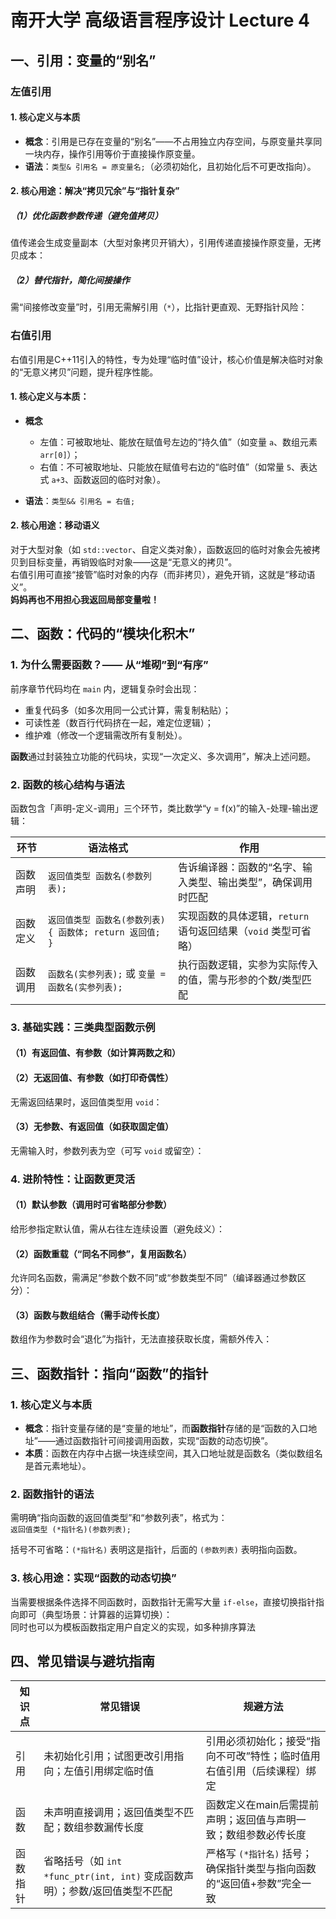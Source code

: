 # 南开大学 高级语言程序设计 Lecture 4  

## 一、引用：变量的“别名”
### 左值引用
#### 1. 核心定义与本质  
- **概念**：引用是已存在变量的“别名”——不占用独立内存空间，与原变量共享同一块内存，操作引用等价于直接操作原变量。  
- **语法**：`类型& 引用名 = 原变量名;`（必须初始化，且初始化后不可更改指向）。  


#### 2. 核心用途：解决“拷贝冗余”与“指针复杂”  
##### （1）优化函数参数传递（避免值拷贝）  
值传递会生成变量副本（大型对象拷贝开销大），引用传递直接操作原变量，无拷贝成本：  

##### （2）替代指针，简化间接操作  
需“间接修改变量”时，引用无需解引用（`*`），比指针更直观、无野指针风险：  

### 右值引用
右值引用是C++11引入的特性，专为处理“临时值”设计，核心价值是解决临时对象的“无意义拷贝”问题，提升程序性能。

#### 1. **核心定义与本质**：
- **概念**
   - 左值：可被取地址、能放在赋值号左边的“持久值”（如变量 `a`、数组元素 `arr[0]`）；  
   - 右值：不可被取地址、只能放在赋值号右边的“临时值”（如常量 `5`、表达式 `a+3`、函数返回的临时对象）。  

- **语法**：`类型&& 引用名 = 右值;`    


#### 2. **核心用途：移动语义**  
   对于大型对象（如 `std::vector`、自定义类对象），函数返回的临时对象会先被拷贝到目标变量，再销毁临时对象——这是“无意义的拷贝”。  
   右值引用可直接“接管”临时对象的内存（而非拷贝），避免开销，这就是“移动语义”。  
   **妈妈再也不用担心我返回局部变量啦！**  


## 二、函数：代码的“模块化积木”  

### 1. 为什么需要函数？—— 从“堆砌”到“有序”  
前序章节代码均在 `main` 内，逻辑复杂时会出现：  
- 重复代码多（如多次用同一公式计算，需复制粘贴）；  
- 可读性差（数百行代码挤在一起，难定位逻辑）；  
- 维护难（修改一个逻辑需改所有复制处）。  

**函数**通过封装独立功能的代码块，实现“一次定义、多次调用”，解决上述问题。  


### 2. 函数的核心结构与语法  
函数包含「声明-定义-调用」三个环节，类比数学“y = f(x)”的输入-处理-输出逻辑：  

| 环节       | 语法格式                                                                 | 作用                                                                 |
|------------|--------------------------------------------------------------------------|----------------------------------------------------------------------|
| 函数声明   | `返回值类型 函数名(参数列表);`                                           | 告诉编译器：函数的“名字、输入类型、输出类型”，确保调用时匹配         |
| 函数定义   | `返回值类型 函数名(参数列表) { 函数体; return 返回值; }`                  | 实现函数的具体逻辑，`return` 语句返回结果（`void` 类型可省略）       |
| 函数调用   | `函数名(实参列表);` 或 `变量 = 函数名(实参列表);`                        | 执行函数逻辑，实参为实际传入的值，需与形参的个数/类型匹配           |  


### 3. 基础实践：三类典型函数示例  
#### （1）有返回值、有参数（如计算两数之和）  

#### （2）无返回值、有参数（如打印奇偶性）  
无需返回结果时，返回值类型用 `void`：  

#### （3）无参数、有返回值（如获取固定值）  
无需输入时，参数列表为空（可写 `void` 或留空）：  

### 4. 进阶特性：让函数更灵活  
#### （1）默认参数（调用时可省略部分参数）  
给形参指定默认值，需从右往左连续设置（避免歧义）：  

#### （2）函数重载（“同名不同参”，复用函数名）  
允许同名函数，需满足“参数个数不同”或“参数类型不同”（编译器通过参数区分）：  

#### （3）函数与数组结合（需手动传长度）  
数组作为参数时会“退化”为指针，无法直接获取长度，需额外传入：  


## 三、函数指针：指向“函数”的指针  
### 1. 核心定义与本质  
- **概念**：指针变量存储的是“变量的地址”，而**函数指针**存储的是“函数的入口地址”——通过函数指针可间接调用函数，实现“函数的动态切换”。  
- **本质**：函数在内存中占据一块连续空间，其入口地址就是函数名（类似数组名是首元素地址）。  


### 2. 函数指针的语法 
需明确“指向函数的返回值类型”和“参数列表”，格式为：  
`返回值类型 (*指针名)(参数列表);`  

括号不可省略：`(*指针名)` 表明这是指针，后面的 `(参数列表)` 表明指向函数。  

### 3. 核心用途：实现“函数的动态切换”  
当需要根据条件选择不同函数时，函数指针无需写大量 `if-else`，直接切换指针指向即可（典型场景：计算器的运算切换）：  
同时也可以为模板函数指定用户自定义的实现，如多种排序算法

## 四、常见错误与避坑指南  
| 知识点       | 常见错误                                                                 | 规避方法                                                                 |
|--------------|--------------------------------------------------------------------------|--------------------------------------------------------------------------|
| 引用         | 未初始化引用；试图更改引用指向；左值引用绑定临时值                         | 引用必须初始化；接受“指向不可改”特性；临时值用右值引用（后续课程）绑定   |
| 函数         | 未声明直接调用；返回值类型不匹配；数组参数漏传长度                         | 函数定义在main后需提前声明；返回值与声明一致；数组参数必传长度           |
| 函数指针     | 省略括号（如 `int *func_ptr(int, int)` 变成函数声明）；参数/返回值类型不匹配 | 严格写 `(*指针名)` 括号；确保指针类型与指向函数的“返回值+参数”完全一致 |  
